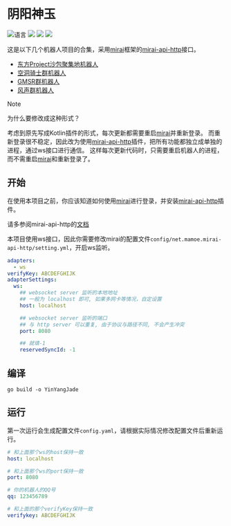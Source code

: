 # 阴阳神玉

![](https://img.shields.io/github/languages/top/CuteReimu/YinYangJade "语言")
[![](https://img.shields.io/github/actions/workflow/status/CuteReimu/YinYangJade/golangci-lint.yml?branch=master)](https://github.com/CuteReimu/YinYangJade/actions/workflows/golangci-lint.yml "代码分析")
[![](https://img.shields.io/github/contributors/CuteReimu/YinYangJade)](https://github.com/CuteReimu/YinYangJade/graphs/contributors "贡献者")
[![](https://img.shields.io/github/license/CuteReimu/YinYangJade)](https://github.com/CuteReimu/YinYangJade/blob/master/LICENSE "许可协议")

这是以下几个机器人项目的合集，采用[mirai](https://github.com/mamoe/mirai)框架的[mirai-api-http](https://github.com/project-mirai/mirai-api-http)接口。

- [东方Project沙包聚集地机器人](tfcc)
- [空洞骑士群机器人](https://github.com/CuteReimu/hollow-knight-speedrun-bot)
- [GMSR群机器人](maplebot)
- [风声群机器人](fengsheng)

> [!NOTE]
> 为什么要修改成这种形式？
> 
> 考虑到原先写成Kotlin插件的形式，每次更新都需要重启[mirai](https://github.com/mamoe/mirai)并重新登录。
> 而重新登录很不稳定，因此改为使用[mirai-api-http](https://github.com/project-mirai/mirai-api-http)插件，把所有功能都独立成单独的进程，通过ws接口进行通信。
> 这样每次更新代码时，只需要重启机器人的进程，而不需重启[mirai](https://github.com/mamoe/mirai)和重新登录了。

## 开始

在使用本项目之前，你应该知道如何使用[mirai](https://github.com/mamoe/mirai)进行登录，并安装[mirai-api-http](https://github.com/project-mirai/mirai-api-http)插件。

请多参阅mirai-api-http的[文档](https://docs.mirai.mamoe.net/mirai-api-http/api/API.html)

本项目使用ws接口，因此你需要修改mirai的配置文件`config/net.mamoe.mirai-api-http/setting.yml`，开启ws监听。

```yaml
adapters:
  - ws
verifyKey: ABCDEFGHIJK
adapterSettings:
  ws:
    ## websocket server 监听的本地地址
    ## 一般为 localhost 即可, 如果多网卡等情况，自定设置
    host: localhost

    ## websocket server 监听的端口
    ## 与 http server 可以重复, 由于协议与路径不同, 不会产生冲突
    port: 8080

    ## 就填-1
    reservedSyncId: -1
```

## 编译

```shell
go build -o YinYangJade
```

## 运行

第一次运行会生成配置文件`config.yaml`，请根据实际情况修改配置文件后重新运行。

```yml
# 和上面那个ws的host保持一致
host: localhost

# 和上面那个ws的port保持一致
port: 8080

# 你的机器人的QQ号
qq: 123456789

# 和上面的那个verifyKey保持一致
verifykey: ABCDEFGHIJK
```
